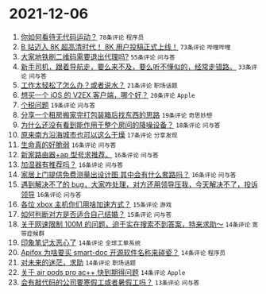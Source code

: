 # 2021-12-06

1. [你如何看待无代码运动？](https://www.v2ex.com/t/820257) `78条评论` `程序员`
1. [B 站迈入 8K 超高清时代！ 8K 用户投稿正式上线！](https://www.v2ex.com/t/820279) `73条评论` `哔哩哔哩`
1. [大家地铁刷二维码需要退出代理吗?](https://www.v2ex.com/t/820249) `55条评论` `问与答`
1. [新手司机，跟着导航走，要么来不及，要么听不懂似的，经常走错路。](https://www.v2ex.com/t/820336) `33条评论` `问与答`
1. [工作太轻松了怎么办？或者说水？](https://www.v2ex.com/t/820359) `21条评论` `职场话题`
1. [想买一个 iOS 的 V2EX 客户端，哪个好？](https://www.v2ex.com/t/820329) `20条评论` `Apple`
1. [个税问题](https://www.v2ex.com/t/820325) `19条评论` `问与答`
1. [分享一个租房搬家完打包装箱后找东西的思路](https://www.v2ex.com/t/820276) `19条评论` `奇思妙想`
1. [为什么还没有看到能作用于整个房间的降噪设备？](https://www.v2ex.com/t/820252) `18条评论` `问与答`
1. [原来南方沿海城市也可以这么干燥](https://www.v2ex.com/t/820322) `17条评论` `分享发现`
1. [生命真的好脆弱](https://www.v2ex.com/t/820389) `16条评论` `问与答`
1. [新家路由器+ap 型号求推荐。](https://www.v2ex.com/t/820272) `16条评论` `问与答`
1. [加湿器有推荐吗？](https://www.v2ex.com/t/820263) `16条评论` `问与答`
1. [家居上门提供免费测量出设计图 其中会有什么套路吗？](https://www.v2ex.com/t/820262) `16条评论` `问与答`
1. [遇到解决不了的 bug，大家咋处理，对方还用领导压我，今天解决不了，投诉领导](https://www.v2ex.com/t/820253) `16条评论` `问与答`
1. [各位 xbox 主机你们用啥加速方式？](https://www.v2ex.com/t/820344) `15条评论` `游戏`
1. [如何判断对方是否适合自己结婚？](https://www.v2ex.com/t/820273) `15条评论` `问与答`
1. [关于网速限制 100M 的问题，迫于实在搜索不到答案，特来求助～](https://www.v2ex.com/t/820353) `14条评论` `宽带症候群`
1. [印象笔记太恶心了](https://www.v2ex.com/t/820313) `14条评论` `全球工单系统`
1. [Apifox 为啥要买 smart-doc 开源软件名称来碰瓷？](https://www.v2ex.com/t/820300) `14条评论` `程序员`
1. [对未来的迷茫，求助](https://www.v2ex.com/t/820298) `14条评论` `职场话题`
1. [关于 air pods pro ac++ 快到期得问题](https://www.v2ex.com/t/820282) `14条评论` `Apple`
1. [会有敲代码的公司要寒假工或者暑假工吗？](https://www.v2ex.com/t/820305) `13条评论` `问与答`
